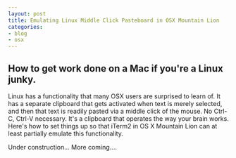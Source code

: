 ```yaml
---
layout: post
title: Emulating Linux Middle Click Pasteboard in OSX Mountain Lion
categories:
- blog
- osx
---
```


How to get work done on a Mac if you're a Linux junky.
---

Linux has a functionality that many OSX users are surprised to learn of. It has a separate clipboard that gets activated when text is merely selected, and then that text is readily pasted via a middle click of the mouse. No Ctrl-C, Ctrl-V necessary.  It's a clipboard that operates the way your brain works. Here's how to set things up so that iTerm2 in OS X Mountain Lion can at least partially emulate this functionality.

Under construction... More coming....


